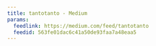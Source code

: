 ```yaml
---
title: tantotanto - Medium
params:
  feedlink: https://medium.com/feed/tantotanto
  feedid: 563fe01dac6c41a50de93faa7a48eaa5
---
```

